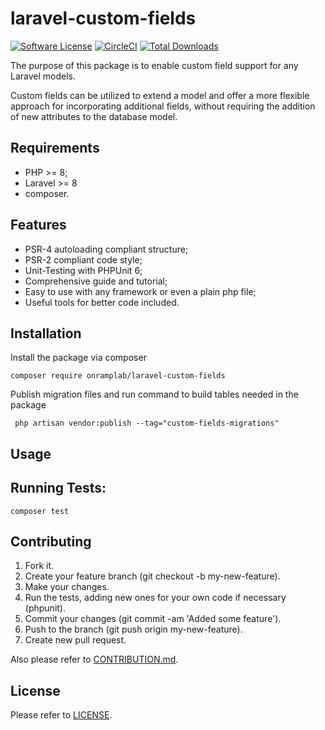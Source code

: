 # laravel-custom-fields

[![Software License](https://img.shields.io/badge/license-MIT-brightgreen.svg?style=flat-square)](LICENSE.md)
[![CircleCI](https://circleci.com/gh/OnrampLab/laravel-custom-fields.svg?style=shield)](https://circleci.com/gh/OnrampLab/laravel-custom-fields)
[![Total Downloads](https://img.shields.io/packagist/dt/onramplab/laravel-custom-fields.svg?style=flat-square)](https://packagist.org/packages/onramplab/laravel-custom-fields)

The purpose of this package is to enable custom field support for any Laravel models.

Custom fields can be utilized to extend a model and offer a more flexible approach for incorporating additional fields, without requiring the addition of new attributes to the database model.
## Requirements

- PHP >= 8;
- Laravel >= 8
- composer.

## Features

- PSR-4 autoloading compliant structure;
- PSR-2 compliant code style;
- Unit-Testing with PHPUnit 6;
- Comprehensive guide and tutorial;
- Easy to use with any framework or even a plain php file;
- Useful tools for better code included.

## Installation

Install the package via composer

```
composer require onramplab/laravel-custom-fields
```
Publish migration files and run command to build tables needed in the package

```
 php artisan vendor:publish --tag="custom-fields-migrations"
```

## Usage


## Running Tests:

    composer test


## Contributing

1. Fork it.
2. Create your feature branch (git checkout -b my-new-feature).
3. Make your changes.
4. Run the tests, adding new ones for your own code if necessary (phpunit).
5. Commit your changes (git commit -am 'Added some feature').
6. Push to the branch (git push origin my-new-feature).
7. Create new pull request.

Also please refer to [CONTRIBUTION.md](https://github.com/Onramplab/laravel-custom-fields/blob/master/CONTRIBUTION.md).

## License

Please refer to [LICENSE](https://github.com/Onramplab/laravel-custom-fields/blob/master/LICENSE).
